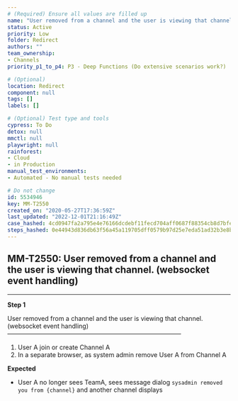 ```yaml
---
# (Required) Ensure all values are filled up
name: "User removed from a channel and the user is viewing that channel. (websocket event handling)"
status: Active
priority: Low
folder: Redirect
authors: ""
team_ownership: 
- Channels
priority_p1_to_p4: P3 - Deep Functions (Do extensive scenarios work?)

# (Optional)
location: Redirect
component: null
tags: []
labels: []

# (Optional) Test type and tools
cypress: To Do
detox: null
mmctl: null
playwright: null
rainforest: 
- Cloud
- in Production
manual_test_environments: 
- Automated - No manual tests needed

# Do not change
id: 5534946
key: MM-T2550
created_on: "2020-05-27T17:36:59Z"
last_updated: "2022-12-01T21:16:49Z"
case_hashed: 4cd0947fa2a795e4e76166dcdebf11fecd704aff0687f88354cb8d7bfe37ccc31998c4c719acf9372eb1cc5ddb23e032
steps_hashed: 0e44943d836db63f56a45a119705dff0579b97d25e7eda51ad32b3e8b29d28abfa6ea4a169ab2d8d5688a20f1aaffa74
---
```


<!-- (Auto-generated) Based on frontmatter's "key" and "name" -->

## MM-T2550: User removed from a channel and the user is viewing that channel. (websocket event handling)

---

**Step 1**

User removed from a channel and the user is viewing that channel. (websocket event handling)\
————————————————————————————

1. User A join or create Channel A
2. In a separate browser, as system admin remove User A from Channel A

**Expected**

- User A no longer sees TeamA, sees message dialog `sysadmin removed you from {channel}` and another channel displays

